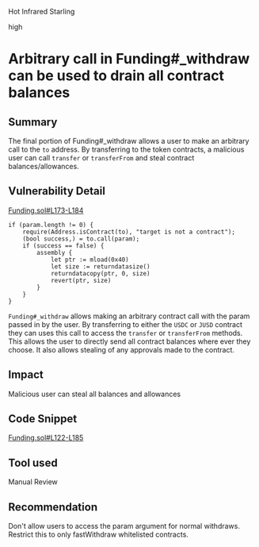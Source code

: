 Hot Infrared Starling

high

# Arbitrary call in Funding#_withdraw can be used to drain all contract balances

## Summary

The final portion of Funding#_withdraw allows a user to make an arbitrary call to the `to` address. By transferring to the token contracts, a malicious user can call `transfer` or `transferFrom` and steal contract balances/allowances.

## Vulnerability Detail

[Funding.sol#L173-L184](https://github.com/sherlock-audit/2023-12-jojo-exchange-update/blob/main/smart-contract-EVM/src/libraries/Funding.sol#L173-L184)

    if (param.length != 0) {
        require(Address.isContract(to), "target is not a contract");
        (bool success,) = to.call(param);
        if (success == false) {
            assembly {
                let ptr := mload(0x40)
                let size := returndatasize()
                returndatacopy(ptr, 0, size)
                revert(ptr, size)
            }
        }
    }

`Funding#_withdraw` allows making an arbitrary contract call with the param passed in by the user. By transferring to either the `USDC` or `JUSD` contract they can uses this call to access the `transfer` or `transferFrom` methods. This allows the user to directly send all contract balances where ever they choose. It also allows stealing of any approvals made to the contract.

## Impact

Malicious user can steal all balances and allowances

## Code Snippet

[Funding.sol#L122-L185](https://github.com/sherlock-audit/2023-12-jojo-exchange-update/blob/main/smart-contract-EVM/src/libraries/Funding.sol#L122-L185)

## Tool used

Manual Review

## Recommendation

Don't allow users to access the param argument for normal withdraws. Restrict this to only fastWithdraw whitelisted contracts.